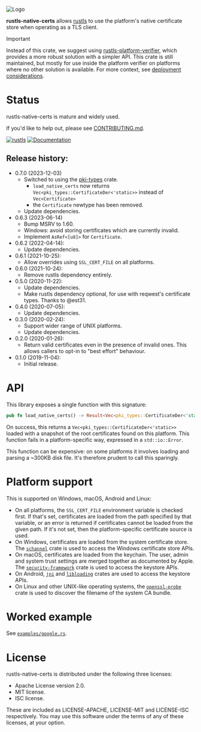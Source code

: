 ![Logo](https://raw.githubusercontent.com/rustls/rustls/main/admin/rustls-logo-web.png)

**rustls-native-certs** allows [rustls](https://github.com/rustls/rustls) to use the
platform's native certificate store when operating as a TLS client.

> [!IMPORTANT]
> Instead of this crate, we suggest using [rustls-platform-verifier](https://github.com/rustls/rustls-platform-verifier),
> which provides a more robust solution with a simpler API. This crate is still maintained,
> but mostly for use inside the platform verifier on platforms where no other
> solution is available. For more context, see
> [deployment considerations](https://github.com/rustls/rustls-platform-verifier?tab=readme-ov-file#deployment-considerations).

# Status
rustls-native-certs is mature and widely used.

If you'd like to help out, please see [CONTRIBUTING.md](CONTRIBUTING.md).

[![rustls](https://github.com/rustls/rustls-native-certs/actions/workflows/rust.yml/badge.svg)](https://github.com/rustls/rustls-native-certs/actions/workflows/rust.yml)
[![Documentation](https://docs.rs/rustls-native-certs/badge.svg)](https://docs.rs/rustls-native-certs)

## Release history:

* 0.7.0 (2023-12-03)
  - Switched to using the [pki-types](https://github.com/rustls/pki-types) crate.
    - `load_native_certs` now returns `Vec<pki_types::CertificateDer<'static>>` instead of `Vec<Certificate>`
    - the `Certificate` newtype has been removed.
  - Update dependencies.
* 0.6.3 (2023-06-14)
  - Bump MSRV to 1.60.
  - Windows: avoid storing certificates which are currently invalid.
  - Implement `AsRef<[u8]>` for `Certificate`.
* 0.6.2 (2022-04-14):
  - Update dependencies.
* 0.6.1 (2021-10-25):
  - Allow overrides using `SSL_CERT_FILE` on all platforms.
* 0.6.0 (2021-10-24):
  - Remove rustls dependency entirely.
* 0.5.0 (2020-11-22):
  - Update dependencies.
  - Make rustls dependency optional, for use with reqwest's certificate types.  Thanks to @est31.
* 0.4.0 (2020-07-05):
  - Update dependencies.
* 0.3.0 (2020-02-24):
  - Support wider range of UNIX platforms.
  - Update dependencies.
* 0.2.0 (2020-01-26):
  - Return valid certificates even in the presence of invalid ones.  This allows
    callers to opt-in to "best effort" behaviour.
* 0.1.0 (2019-11-04):
  - Initial release.

# API

This library exposes a single function with this signature:

```rust
pub fn load_native_certs() -> Result<Vec<pki_types::CertificateDer<'static>>, std::io::Error>
```

On success, this returns a `Vec<pki_types::CertificateDer<'static>>` loaded with a
snapshot of the root certificates found on this platform.  This
function fails in a platform-specific way, expressed in a `std::io::Error`.

This function can be expensive: on some platforms it involves loading
and parsing a ~300KB disk file.  It's therefore prudent to call
this sparingly.

# Platform support

This is supported on Windows, macOS, Android and Linux:

- On all platforms, the `SSL_CERT_FILE` environment variable is checked first.
  If that's set, certificates are loaded from the path specified by that variable,
  or an error is returned if certificates cannot be loaded from the given path.
  If it's not set, then the platform-specific certificate source is used.
- On Windows, certificates are loaded from the system certificate store.
  The [`schannel`](https://github.com/steffengy/schannel-rs) crate is used to access
  the Windows certificate store APIs.
- On macOS, certificates are loaded from the keychain.
  The user, admin and system trust settings are merged together as documented
  by Apple.  The [`security-framework`](https://github.com/kornelski/rust-security-framework)
  crate is used to access the keystore APIs.
- On Android, [`jni`](https://github.com/jni-rs/jni-rs) and
  [`libloading`](https://github.com/nagisa/rust_libloading) crates are used to access
  the keystore APIs.
- On Linux and other UNIX-like operating systems, the
  [`openssl-probe`](https://github.com/alexcrichton/openssl-probe) crate is used to discover
  the filename of the system CA bundle.

# Worked example

See [`examples/google.rs`](examples/google.rs).

# License

rustls-native-certs is distributed under the following three licenses:

- Apache License version 2.0.
- MIT license.
- ISC license.

These are included as LICENSE-APACHE, LICENSE-MIT and LICENSE-ISC
respectively.  You may use this software under the terms of any
of these licenses, at your option.
